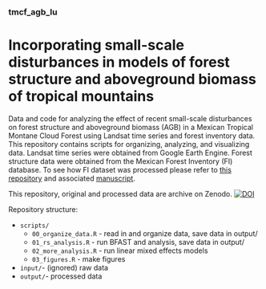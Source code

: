 ### tmcf_agb_lu

# Incorporating small-scale disturbances in models of forest structure and aboveground biomass of tropical mountains

Data and code for analyzing the effect of recent small-scale disturbances on forest structure and aboveground biomass (AGB) in a Mexican Tropical Montane Cloud Forest using Landsat time series and forest inventory data.
This repository contains scripts for organizing, analyzing, and visualizing data.
Landsat time series were obtained from Google Earth Engine.
Forest structure data were obtained from the Mexican Forest Inventory (FI) database. To see how FI dataset was processed please refer to [this repository](https://github.com/adrianauscanga/nmo_cloudforest_landscapes) and associated [manuscript](https://doi.org/10.1007/s10021-023-00861-1).

This repository, original and processed data are archive on Zenodo.
[![DOI](https://zenodo.org/badge/479808985.svg)](https://zenodo.org/badge/latestdoi/479808985)

Repository structure:

* `scripts/`
  * `00_organize_data.R` - read in and organize data, save data in output/
  * `01_rs_analysis.R` - run BFAST and analysis, save data in output/
  * `02_more_analysis.R` - run linear mixed effects models
  * `03_figures.R` - make figures
* `input/`- (ignored) raw data
* `output/`- processed data
  